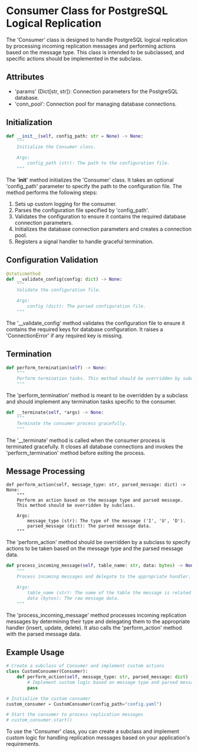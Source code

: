 # Consumer Class for PostgreSQL Logical Replication

The 'Consumer' class is designed to handle PostgreSQL logical replication by processing incoming replication messages and performing actions based on the message type. This class is intended to be subclassed, and specific actions should be implemented in the subclass.

## Attributes

- 'params' (Dict[str, str]): Connection parameters for the PostgreSQL database.
- 'conn_pool': Connection pool for managing database connections.

## Initialization

```python
def __init__(self, config_path: str = None) -> None:
    """
    Initialize the Consumer class.

    Args:
        config_path (str): The path to the configuration file.
    """
```

The '__init__' method initializes the 'Consumer' class. It takes an optional 'config_path' parameter to specify the path to the configuration file. The method performs the following steps:

1. Sets up custom logging for the consumer.
2. Parses the configuration file specified by 'config_path'.
3. Validates the configuration to ensure it contains the required database connection parameters.
4. Initializes the database connection parameters and creates a connection pool.
5. Registers a signal handler to handle graceful termination.

## Configuration Validation

```python
@staticmethod
def __validate_config(config: dict) -> None:
    """
    Validate the configuration file.

    Args:
        config (dict): The parsed configuration file.
    """
```

The '__validate_config' method validates the configuration file to ensure it contains the required keys for database configuration. It raises a 'ConnectionError' if any required key is missing.

## Termination

```python
def perform_termination(self) -> None:
    """
    Perform termination tasks. This method should be overridden by subclass.
    """
```

The 'perform_termination' method is meant to be overridden by a subclass and should implement any termination tasks specific to the consumer.

```python
def __terminate(self, *args) -> None:
    """
    Terminate the consumer process gracefully.
    """
```

The '__terminate' method is called when the consumer process is terminated gracefully. It closes all database connections and invokes the 'perform_termination' method before exiting the process.

## Message Processing

```
def perform_action(self, message_type: str, parsed_message: dict) -> None:
    """
    Perform an action based on the message type and parsed message.
    This method should be overridden by subclass.

    Args:
        message_type (str): The type of the message ('I', 'U', 'D').
        parsed_message (dict): The parsed message data.
    """
```

The 'perform_action' method should be overridden by a subclass to specify actions to be taken based on the message type and the parsed message data.

```python
def process_incoming_message(self, table_name: str, data: bytes) -> None:
    """
    Process incoming messages and delegate to the appropriate handler.

    Args:
        table_name (str): The name of the table the message is related to.
        data (bytes): The raw message data.
    """
```

The 'process_incoming_message' method processes incoming replication messages by determining their type and delegating them to the appropriate handler (insert, update, delete). It also calls the 'perform_action' method with the parsed message data.

## Example Usage

```python
# Create a subclass of Consumer and implement custom actions
class CustomConsumer(Consumer):
    def perform_action(self, message_type: str, parsed_message: dict) -> None:
        # Implement custom logic based on message type and parsed message
        pass

# Initialize the custom consumer
custom_consumer = CustomConsumer(config_path="config.yaml")

# Start the consumer to process replication messages
# custom_consumer.start()
```

To use the 'Consumer' class, you can create a subclass and implement custom logic for handling replication messages based on your application's requirements.